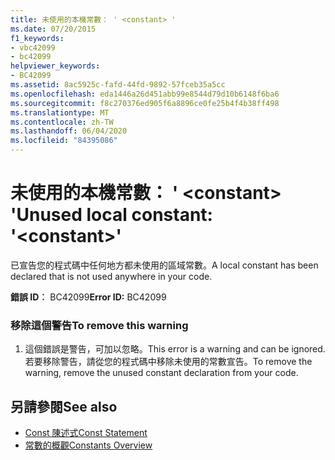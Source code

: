 ```yaml
---
title: 未使用的本機常數： ' <constant> '
ms.date: 07/20/2015
f1_keywords:
- vbc42099
- bc42099
helpviewer_keywords:
- BC42099
ms.assetid: 8ac5925c-fafd-44fd-9892-57fceb35a5cc
ms.openlocfilehash: eda1446a26d451abb99e8544d79d10b6148f6ba6
ms.sourcegitcommit: f8c270376ed905f6a8896ce0fe25b4f4b38ff498
ms.translationtype: MT
ms.contentlocale: zh-TW
ms.lasthandoff: 06/04/2020
ms.locfileid: "84395086"
---
```

# <a name="unused-local-constant-constant"></a><span data-ttu-id="38cdd-102">未使用的本機常數： ' \<constant> '</span><span class="sxs-lookup"><span data-stu-id="38cdd-102">Unused local constant: '\<constant>'</span></span>
<span data-ttu-id="38cdd-103">已宣告您的程式碼中任何地方都未使用的區域常數。</span><span class="sxs-lookup"><span data-stu-id="38cdd-103">A local constant has been declared that is not used anywhere in your code.</span></span>  
  
 <span data-ttu-id="38cdd-104">**錯誤 ID︰** BC42099</span><span class="sxs-lookup"><span data-stu-id="38cdd-104">**Error ID:** BC42099</span></span>  
  
### <a name="to-remove-this-warning"></a><span data-ttu-id="38cdd-105">移除這個警告</span><span class="sxs-lookup"><span data-stu-id="38cdd-105">To remove this warning</span></span>  
  
1. <span data-ttu-id="38cdd-106">這個錯誤是警告，可加以忽略。</span><span class="sxs-lookup"><span data-stu-id="38cdd-106">This error is a warning and can be ignored.</span></span> <span data-ttu-id="38cdd-107">若要移除警告，請從您的程式碼中移除未使用的常數宣告。</span><span class="sxs-lookup"><span data-stu-id="38cdd-107">To remove the warning, remove the unused constant declaration from your code.</span></span>  
  
## <a name="see-also"></a><span data-ttu-id="38cdd-108">另請參閱</span><span class="sxs-lookup"><span data-stu-id="38cdd-108">See also</span></span>

- [<span data-ttu-id="38cdd-109">Const 陳述式</span><span class="sxs-lookup"><span data-stu-id="38cdd-109">Const Statement</span></span>](../language-reference/statements/const-statement.md)
- [<span data-ttu-id="38cdd-110">常數的概觀</span><span class="sxs-lookup"><span data-stu-id="38cdd-110">Constants Overview</span></span>](../programming-guide/language-features/constants-enums/constants-overview.md)
